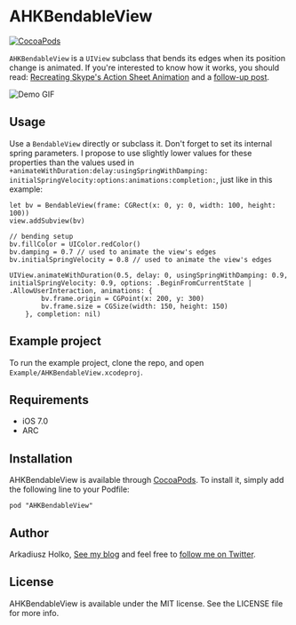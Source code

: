 # AHKBendableView

[![CocoaPods](https://img.shields.io/cocoapods/v/BendableView.svg?style=flat)](https://github.com/fastred/BendableView)

`AHKBendableView` is a `UIView` subclass that bends its edges when its position change is animated. If you're interested to know how it works, you should read: [Recreating Skype's Action Sheet Animation](http://holko.pl/2014/06/26/recreating-skypes-action-sheet-animation/) and a [follow-up post](http://holko.pl/2014/06/28/action-sheet-follow-up/).

![Demo GIF](https://raw.githubusercontent.com/fastred/AHKBendableView/master/demo.gif)

## Usage

Use a `BendableView` directly or subclass it. Don't forget to set its internal spring parameters. I propose to use slightly lower values for these properties than the values used in `+animateWithDuration:delay:usingSpringWithDamping:
initialSpringVelocity:options:animations:completion:`, just like in this example:

    let bv = BendableView(frame: CGRect(x: 0, y: 0, width: 100, height: 100))
    view.addSubview(bv)

    // bending setup
    bv.fillColor = UIColor.redColor()
    bv.damping = 0.7 // used to animate the view's edges
    bv.initialSpringVelocity = 0.8 // used to animate the view's edges

    UIView.animateWithDuration(0.5, delay: 0, usingSpringWithDamping: 0.9, initialSpringVelocity: 0.9, options: .BeginFromCurrentState | .AllowUserInteraction, animations: {
            bv.frame.origin = CGPoint(x: 200, y: 300)
            bv.frame.size = CGSize(width: 150, height: 150)
        }, completion: nil)


## Example project

To run the example project, clone the repo, and open `Example/AHKBendableView.xcodeproj`.

## Requirements

- iOS 7.0
- ARC

## Installation

AHKBendableView is available through [CocoaPods](http://cocoapods.org). To install
it, simply add the following line to your Podfile:

    pod "AHKBendableView"

## Author

Arkadiusz Holko, [See my blog](http://holko.pl/) and feel free to [follow me on Twitter](https://twitter.com/arekholko).

## License

AHKBendableView is available under the MIT license. See the LICENSE file for more info.

